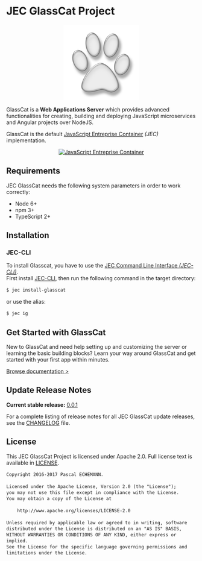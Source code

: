 # JEC GlassCat Project

<p align="center">
  <img src="./admin/webapp/styles/assets/glasscat.png" alt="GlassCat Application Server" width="200"/>
</p>

GlassCat is a **Web Applications Server** which provides advanced functionalities for creating, building and deploying JavaScript microservices and Angular projects over NodeJS.

GlassCat is the default [JavaScript Entreprise Container](https://github.com/pechemann/JEC) _(JEC)_ implementation.

<p align="center">
    <a href="https://github.com/pechemann/JEC" title="JavaScript Entreprise Container">
    <img src="https://raw.githubusercontent.com/pechemann/JEC/master/assets/jec-logos/jec-logo.png" alt="JavaScript Entreprise Container" width="500"/>
    </a>
</p>

## Requirements

JEC GlassCat needs the following system parameters in order to work correctly:

- Node 6+
- npm 3+
- TypeScript 2+

## Installation

### JEC-CLI

To install Glasscat, you have to use the [JEC Command Line Interface _(JEC-CLI)_](https://github.com/pechemann/jec-cli).
<br/>
First install [JEC-CLI](https://github.com/pechemann/jec-cli), then run the following command in the target directory:

```bash
$ jec install-glasscat
```

or use the alias:

```bash
$ jec ig
```

## Get Started with GlassCat

New to GlassCat and need help setting up and customizing the server or learning the basic building blocks? Learn your way around GlassCat and get started with your first app within minutes.

[Browse documentation >](https://github.com/pechemann/jec-glasscat/wiki)

## Update Release Notes

**Current stable release:** [0.0.1](CHANGELOG.md#jec-glasscat-0.0.1)
 
For a complete listing of release notes for all JEC GlassCat update releases, see the [CHANGELOG](CHANGELOG.md) file. 

## License
This JEC GlassCat Project is licensed under Apache 2.0. Full license text is available in [LICENSE](LICENSE).

```
Copyright 2016-2017 Pascal ECHEMANN.

Licensed under the Apache License, Version 2.0 (the "License");
you may not use this file except in compliance with the License.
You may obtain a copy of the License at

    http://www.apache.org/licenses/LICENSE-2.0

Unless required by applicable law or agreed to in writing, software
distributed under the License is distributed on an "AS IS" BASIS,
WITHOUT WARRANTIES OR CONDITIONS OF ANY KIND, either express or implied.
See the License for the specific language governing permissions and
limitations under the License.
```
